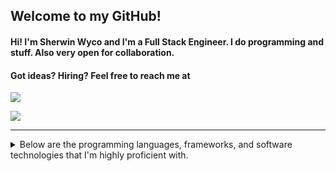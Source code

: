## Welcome to my GitHub!

#### Hi! I'm Sherwin Wyco and I'm a Full Stack Engineer. I do programming and stuff. Also very open for collaboration.

#### Got ideas? Hiring? Feel free to reach me at
[<img src="https://img.shields.io/badge/linkedin%20-%230077B5.svg?&style=for-the-badge&logo=linkedin&logoColor=white"/>](https://www.linkedin.com/in/sherwin-wyco/)

[<img src="https://img.shields.io/badge/Gmail-D14836?style=for-the-badge&logo=gmail&logoColor=white"/>](mailto:lunde@adobe.com?subject=[GitHub]%20)

_________

<details>
  <summary>Below are the programming languages, frameworks, and software technologies that I'm highly proficient with. </summary>
  
#### Programming Languages
- <img src="https://img.shields.io/badge/java-%23ED8B00.svg?&style=for-the-badge&logo=java&logoColor=white"/>
- <img src="https://img.shields.io/badge/python%20-%2314354C.svg?&style=for-the-badge&logo=python&logoColor=white"/>
- <img src="https://img.shields.io/badge/javascript%20-%23323330.svg?&style=for-the-badge&logo=javascript&logoColor=%23F7DF1E"/>
- <img src="https://img.shields.io/badge/html5%20-%23E34F26.svg?&style=for-the-badge&logo=html5&logoColor=white"/>
- <img src="https://img.shields.io/badge/css3%20-%231572B6.svg?&style=for-the-badge&logo=css3&logoColor=white"/>
- <img src="https://img.shields.io/badge/node.js%20-%2343853D.svg?&style=for-the-badge&logo=node.js&logoColor=white"/>

#### Frameworks
- <img src="https://img.shields.io/badge/django%20-%23092E20.svg?&style=for-the-badge&logo=django&logoColor=white"/>
- <img src="https://img.shields.io/badge/flask%20-%23000.svg?&style=for-the-badge&logo=flask&logoColor=white"/>
- <img src="https://img.shields.io/badge/react%20-%2320232a.svg?&style=for-the-badge&logo=react&logoColor=%2361DAFB"/>
- <img src="https://img.shields.io/badge/redux%20-%23593d88.svg?&style=for-the-badge&logo=redux&logoColor=white"/>
- <img src="https://img.shields.io/badge/jquery%20-%230769AD.svg?&style=for-the-badge&logo=jquery&logoColor=white"/>
- <img src="https://img.shields.io/badge/material%20ui%20-%230081CB.svg?&style=for-the-badge&logo=material-ui&logoColor=white"/>
- <img src="https://img.shields.io/badge/bootstrap%20-%23563D7C.svg?&style=for-the-badge&logo=bootstrap&logoColor=white"/>
- <img src="https://img.shields.io/badge/express.js%20-%23404d59.svg?&style=for-the-badge"/>

#### Design Applications
- <img src="https://img.shields.io/badge/adobe%20photoshop%20-%2331A8FF.svg?&style=for-the-badge&logo=adobe%20photoshop&logoColor=white"/>

#### Version Control 
- <img src="https://img.shields.io/badge/git%20-%23F05033.svg?&style=for-the-badge&logo=git&logoColor=white"/>
- <img src="https://img.shields.io/badge/github%20-%23121011.svg?&style=for-the-badge&logo=github&logoColor=white"/>
- <img src="https://img.shields.io/badge/gitlab%20-%23181717.svg?&style=for-the-badge&logo=gitlab&logoColor=white"/>

#### Hosting/SaaS
- <img src="https://img.shields.io/badge/AWS%20-%23FF9900.svg?&style=for-the-badge&logo=amazon-aws&logoColor=white"/>
- <img src="https://img.shields.io/badge/heroku%20-%23430098.svg?&style=for-the-badge&logo=heroku&logoColor=white"/>

#### Servers
- <img src="https://img.shields.io/badge/apache%20-%23D42029.svg?&style=for-the-badge&logo=apache&logoColor=white"/>
- <img src="https://img.shields.io/badge/nginx%20-%23009639.svg?&style=for-the-badge&logo=nginx&logoColor=white"/>

#### Databases
- <img src="https://img.shields.io/badge/mysql-%2300f.svg?&style=for-the-badge&logo=mysql&logoColor=white"/>
- <img src ="https://img.shields.io/badge/postgres-%23316192.svg?&style=for-the-badge&logo=postgresql&logoColor=white"/>
- <img src ="https://img.shields.io/badge/sqlite-%2307405e.svg?&style=for-the-badge&logo=sqlite&logoColor=white"/>

#### CI
- <img src="https://img.shields.io/badge/travisci%20-%232B2F33.svg?&style=for-the-badge&logo=travis&logoColor=white"/>

#### Other
- <img src="https://img.shields.io/badge/docker%20-%230db7ed.svg?&style=for-the-badge&logo=docker&logoColor=white"/>
- <img src="https://img.shields.io/badge/kubernetes%20-%23326ce5.svg?&style=for-the-badge&logo=kubernetes&logoColor=white"/>
- <img src="https://img.shields.io/badge/Jupyter%20-%23F37626.svg?&style=for-the-badge&logo=Jupyter&logoColor=white" />
</details>
